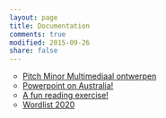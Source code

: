 ```yaml
---
layout: page
title: Documentation
comments: true
modified: 2015-09-26
share: false
---
```


<ul style="list-style-type:circle">

<li><a href="" download="pitch-minor.pptx">Pitch Minor Multimediaal ontwerpen</a></li>
<li><a href="#/documentation" download="australia.pptx">Powerpoint on Australia!</a></li>
<li><a href="" download="reading-exercise.docx">A fun reading exercise!</a></li>
<li><a href="" download="words-2020.pdf">Wordlist 2020</a></li>

</ul>


